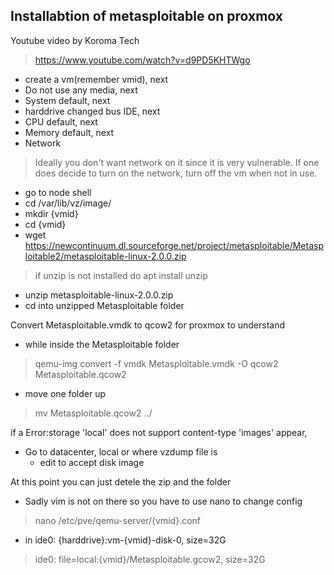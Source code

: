 ## Installabtion of metasploitable on proxmox

Youtube video by Koroma Tech
> https://www.youtube.com/watch?v=d9PD5KHTWgo

- create a vm(remember vmid), next
- Do not use any media, next
- System default, next
- harddrive changed bus IDE, next
- CPU default, next
- Memory default, next
- Network
> Ideally you don't want network on it since it is very vulnerable.
> If one does decide to turn on the network, turn off the vm when not in use.


- go to node shell
- cd /var/lib/vz/image/
- mkdir {vmid}
- cd {vmid}
- wget https://newcontinuum.dl.sourceforge.net/project/metasploitable/Metasploitable2/metasploitable-linux-2.0.0.zip
> if unzip is not installed
> do apt install unzip
- unzip metasploitable-linux-2.0.0.zip
- cd into unzipped Metasploitable folder

Convert Metasploitable.vmdk to qcow2 for proxmox to understand
- while inside the Metasploitable folder
> qemu-img convert -f vmdk Metasploitable.vmdk -O qcow2 Metasploitable.qcow2
- move one folder up
> mv Metasploitable.qcow2 ../

if a Error:storage 'local' does not support content-type 'images' appear,
- Go to datacenter, local or where vzdump file is
  - edit to accept disk image

At this point you can just detele the zip and the folder
- Sadly vim is not on there so you have to use nano to change config
> nano /etc/pve/qemu-server/{vmid}.conf
- in ide0: {harddrive}:vm-{vmid}-disk-0, size=32G
> ide0: file=local:{vmid}/Metasploitable.gcow2, size=32G
